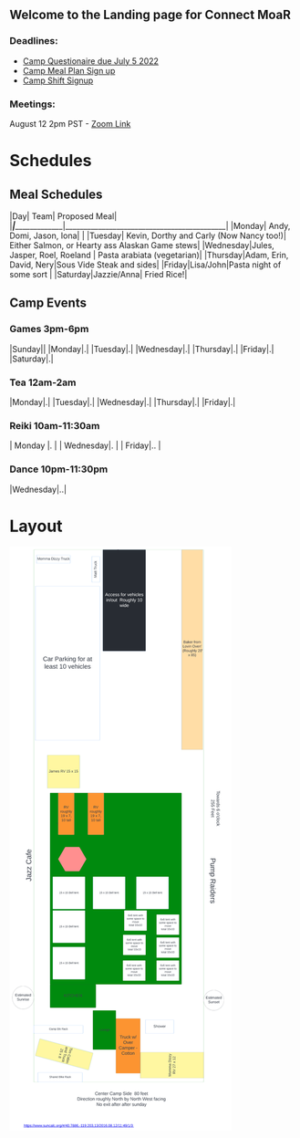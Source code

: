## Welcome to the Landing page for Connect MoaR

### Deadlines:
* [Camp Questionaire due July 5 2022](https://forms.gle/hVggiE9id1CJw2H59) 
* [Camp Meal Plan Sign up](https://forms.gle/Gon5jkSN8AGf1JsM8)
* [Camp Shift Signup](https://forms.gle/haT4VcDZyxvidDFYA)


### Meetings:
August 12 2pm PST - [Zoom Link](https://us02web.zoom.us/j/84185095544?pwd=TzZoVHVObEFXRXJtYlFZdlAxRFpCdz09)


# Schedules
## Meal Schedules

|Day| Team| Proposed Meal|
|_________|______________________|____________________________________________|
|Monday| Andy, Domi, Jason, Iona| |
|Tuesday| Kevin, Dorthy and Carly  (Now Nancy too!)| Either Salmon, or Hearty ass Alaskan Game stews|
|Wednesday|Jules, Jasper, Roel, Roeland | Pasta arabiata (vegetarian)|
|Thursday|Adam, Erin, David, Nery|Sous Vide Steak and sides|
|Friday|Lisa/John|Pasta night of some sort |
|Saturday|Jazzie/Anna| Fried Rice!|


## Camp Events
### Games  3pm-6pm
|Sunday||
|Monday|.|
|Tuesday|.|
|Wednesday|.|
|Thursday|.|
|Friday|.|
|Saturday|.|

### Tea  12am-2am
|Monday|.|
|Tuesday|.|
|Wednesday|.|
|Thursday|.|
|Friday|.|

### Reiki   10am-11:30am
| Monday |. |
| Wednesday|. | 
| Friday|.. | 

### Dance  10pm-11:30pm
|Wednesday|..|



# Layout
<img src="images/camp_layout.png" alt="Camp Layout" />

